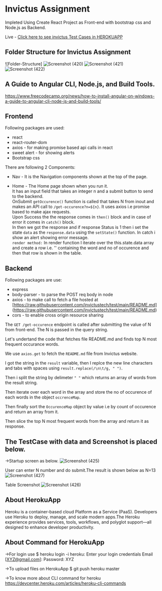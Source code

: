 # Invictus Assignment
Impleted Using Create React Project as Front-end with bootstrap css and Node.js as Backend.

Live - [Click here to see invictus Test Cases in HEROKUAPP](https://invictus-work.herokuapp.com/ )


## Folder Structure for Invictus Assignment
![Folder-Structure]
![Screenshot (420)](https://user-images.githubusercontent.com/62341045/118395555-a79efa80-b668-11eb-9108-23d55bedb46b.png)
![Screenshot (421)](https://user-images.githubusercontent.com/62341045/118395570-bc7b8e00-b668-11eb-89de-1bf120a1e782.png)
![Screenshot (422)](https://user-images.githubusercontent.com/62341045/118395573-c1d8d880-b668-11eb-8f90-8faf50e19edb.png)

## A Guide to Angular CLI, Node.js, and Build Tools.
https://www.freecodecamp.org/news/how-to-install-angular-on-windows-a-guide-to-angular-cli-node-js-and-build-tools/

## Frontend
Following packages are used:
* react
* react-router-dom
* axios - for making promise based api calls in react
* sweet alert - for showing alerts
* Bootstrap css

There are following 2 Components:
* Nav -
It is the Navigation components shown at the top of the page.

* Home -
The Home page shown when you run it. <br/>
It has an input field that takes an integer n and a submit button to send to the backend.<br/>
OnSubmit ```getOccurence()``` function is called that takes N from inout and makes an API call to ```/get-occurence?n=${n}```. It uses axios i.e promise based to make ajax requests.</br>
Upon Success the the response comes in ```then()``` block and in case of error it comes in ```catch()``` block.<br/>
In then we got the response and if response Status is 1 then i set the state ```data``` as the ```response.data``` using the ```setState()``` function.
In catch i show an alert showing error message.<br/>
```render method:```
In render function I iterate over the this.state.data array and create a row i.e. '<tr>' containing the word and no of occurence and then that row is shown in the table.

## Backend
Following packages are use:
* express
* body-parser - to parse the POST req body in node
* axios - to make call to fetch a file hosted at [https://raw.githubusercontent.com/invictustech/test/main/README.md]  (https://raw.githubusercontent.com/invictustech/test/main/README.md)
* cors - to enable cross origin resource sharing

The ```GET /get-occurence``` endpoint is called after submitting the value of N from front-end. The N is passed in the query string.

Let's undertand the code that fetches file README.md and finds top N most frequent occurance words.

We use ```axios.get``` to fetch the ```README.md``` file from Invictus website.

I got the string in the ```result``` variable, then I replce the new line characters and tabs with spaces using ```result.replace(/\n\t/g, " ")```.

Then i split the string by delimeter ```" "``` which returns an array of words from the result string.

Then iterate over each word in the array and store the no of occurence of each words in the object ```occrenceMap```.

Then finally sort the ```OccurenceMap``` object by value i.e by count of occurence and return an array from it.

Then slice the top N most frequent words from the array and return it as response.

## The TestCase with data and Screenshot is placed below.

->Startup screen as below.
![Screenshot (425)](https://user-images.githubusercontent.com/62341045/118396206-10d43d00-b66c-11eb-8cbf-b6f326de61bd.png)

User can enter N number and do submit.The result is shown below as N=13
![Screenshot (427)](https://user-images.githubusercontent.com/62341045/118396243-4842e980-b66c-11eb-9bab-b29de45548cf.png)

Table Screenshot
![Screenshot (426)](https://user-images.githubusercontent.com/62341045/118396271-690b3f00-b66c-11eb-81d4-c246bfea3f37.png)

## About HerokuApp
Heroku is a container-based cloud Platform as a Service (PaaS). Developers use Heroku to deploy, manage, and scale modern apps.The Heroku experience provides services, tools, workflows, and polyglot support—all designed to enhance developer productivity.

## About Command for HerokuApp

->For login use
$ heroku login -i
heroku: Enter your login credentials
Email [XYZ@gmail.com]:
Password: XYZ

->To upload files on HerokuApp
$ git push heroku master

->To know more about CLI command for heroku
https://devcenter.heroku.com/articles/heroku-cli-commands









